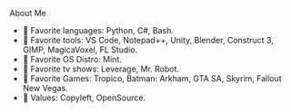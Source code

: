 About Me

- 💞️ Favorite languages: Python, C#, Bash.
- 💞️ Favorite tools:  VS Code, Notepad++, Unity, Blender, Construct 3, GIMP, MagicaVoxel, FL Studio.
- 💞️ Favorite OS Distro: Mint.
- 💞️ Favorite tv shows: Leverage, Mr. Robot.
- 💞️ Favorite Games: Tropico, Batman: Arkham, GTA SA, Skyrim, Fallout New Vegas.
- 💞️ Values: Copyleft, OpenSource.

<!---
JessaPhreire/JessaPhreire is a ✨ special ✨ repository because its `README.md` (this file) appears on your GitHub profile.
You can click the Preview link to take a look at your changes.
--->
